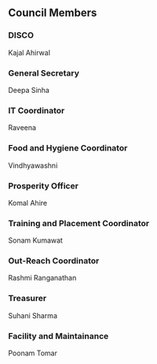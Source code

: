 ## Council Members

### DISCO
Kajal Ahirwal

### General Secretary
Deepa Sinha

### IT Coordinator
Raveena

### Food and Hygiene Coordinator
Vindhyawashni

### Prosperity Officer
Komal Ahire

### Training and Placement Coordinator
Sonam Kumawat

### Out-Reach Coordinator
Rashmi Ranganathan

### Treasurer
Suhani Sharma

### Facility and Maintainance
Poonam Tomar

